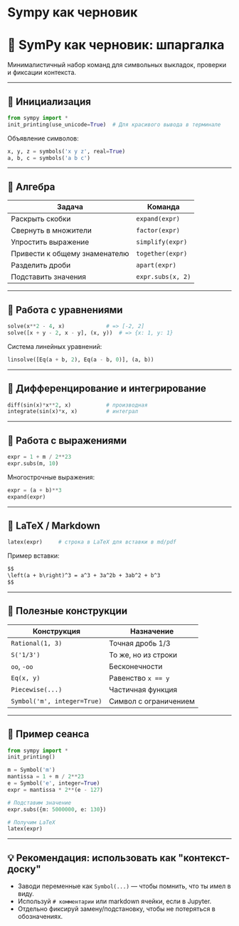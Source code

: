 # Sympy как черновик


# 📘 SymPy как черновик: шпаргалка

Минималистичный набор команд для символьных выкладок, проверки и фиксации контекста.

---

## 🔧 Инициализация

```python
from sympy import *
init_printing(use_unicode=True)  # Для красивого вывода в терминале
````

Объявление символов:

```python
x, y, z = symbols('x y z', real=True)
a, b, c = symbols('a b c')
```

---

## 🧮 Алгебра

| Задача                        | Команда           |
| ----------------------------- | ----------------- |
| Раскрыть скобки               | `expand(expr)`    |
| Свернуть в множители          | `factor(expr)`    |
| Упростить выражение           | `simplify(expr)`  |
| Привести к общему знаменателю | `together(expr)`  |
| Разделить дроби               | `apart(expr)`     |
| Подставить значения           | `expr.subs(x, 2)` |

---

## 🧷 Работа с уравнениями

```python
solve(x**2 - 4, x)             # => [-2, 2]
solve([x + y - 2, x - y], (x, y))  # => {x: 1, y: 1}
```

Система линейных уравнений:

```python
linsolve([Eq(a + b, 2), Eq(a - b, 0)], (a, b))
```

---

## 📐 Дифференцирование и интегрирование

```python
diff(sin(x)*x**2, x)           # производная
integrate(sin(x)*x, x)         # интеграл
```

---

## 🧠 Работа с выражениями

```python
expr = 1 + m / 2**23
expr.subs(m, 10)
```

Многострочные выражения:

```python
expr = (a + b)**3
expand(expr)
```

---

## 🧾 LaTeX / Markdown

```python
latex(expr)     # строка в LaTeX для вставки в md/pdf
```

Пример вставки:

```markdown
$$
\left(a + b\right)^3 = a^3 + 3a^2b + 3ab^2 + b^3
$$
```

---

## 🧰 Полезные конструкции

| Конструкция                 | Назначение            |
| --------------------------- | --------------------- |
| `Rational(1, 3)`            | Точная дробь 1/3      |
| `S('1/3')`                  | То же, но из строки   |
| `oo`, `-oo`                 | Бесконечности         |
| `Eq(x, y)`                  | Равенство `x == y`    |
| `Piecewise(...)`            | Частичная функция     |
| `Symbol('m', integer=True)` | Символ с ограничением |

---

## 🧪 Пример сеанса

```python
from sympy import *
init_printing()

m = Symbol('m')
mantissa = 1 + m / 2**23
e = Symbol('e', integer=True)
expr = mantissa * 2**(e - 127)

# Подставим значение
expr.subs({m: 5000000, e: 130})

# Получим LaTeX
latex(expr)
```

---

## 💡 Рекомендация: использовать как "контекст-доску"

* Заводи переменные как `Symbol(...)` — чтобы помнить, что ты имел в виду.
* Используй `# комментарии` или markdown ячейки, если в Jupyter.
* Отдельно фиксируй замену/подстановку, чтобы не потеряться в обозначениях.
